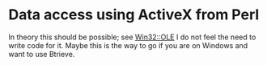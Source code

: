 # Data access using ActiveX from Perl

In theory this should be possible; see [Win32::OLE](https://metapan.org/pod/Win32::OLE)
I do not feel the need to write code for it.
Maybe this is the way to go if you are on Windows and want to use Btrieve.

